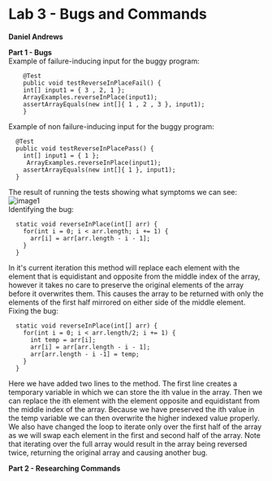 # Lab 3 - Bugs and Commands
**Daniel Andrews**  

**Part 1 - Bugs**  
Example of failure-inducing input for the buggy program:  
```
	@Test 
	public void testReverseInPlaceFail() {
    int[] input1 = { 3 , 2, 1 };
    ArrayExamples.reverseInPlace(input1);
    assertArrayEquals(new int[]{ 1 , 2 , 3 }, input1);
	}
```
Example of non failure-inducing input for the buggy program:  
```
  @Test
  public void testReverseInPlacePass() {
    int[] input1 = { 1 };
     ArrayExamples.reverseInPlace(input1);
    assertArrayEquals(new int[]{ 1 }, input1);
  }
```
The result of running the tests showing what symptoms we can see:  
![image1](https://thedonutdan.github.io/cse15l-lab-reports/testresultslab3.png)  
Identifying the bug:  
```
  static void reverseInPlace(int[] arr) {
    for(int i = 0; i < arr.length; i += 1) {
      arr[i] = arr[arr.length - i - 1];
    }
  }
```
In it's current iteration this method will replace each element with the element that is equidistant and opposite from the middle index of the array, however it takes no care to preserve the original elements of the array before it overwrites them. This causes the array to be returned with only the elements of the first half mirrored on either side of the middle element.  
Fixing the bug:  
```
  static void reverseInPlace(int[] arr) {
    for(int i = 0; i < arr.length/2; i += 1) {
      int temp = arr[i];
      arr[i] = arr[arr.length - i - 1];
      arr[arr.length - i -1] = temp;
    }
  }
```
Here we have added two lines to the method. The first line creates a temporary variable in which we can store the ith value in the array. Then we can replace the ith element with the element opposite and equidistant from the middle index of the array. Because we have preserved the ith value in the temp variable we can then overwrite the higher indexed value properly. We also have changed the loop to iterate only over the first half of the array as we will swap each element in the first and second half of the array. Note that iterating over the full array would result in the array being reversed twice, returning the original array and causing another bug.  

**Part 2 - Researching Commands**  

